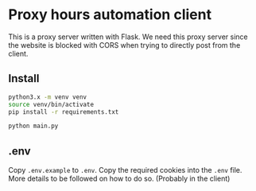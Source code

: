 # Proxy hours automation client
This is a proxy server written with Flask. We need this proxy server since the website is blocked with CORS when trying to directly post from the client.

## Install

```bash
python3.x -m venv venv
source venv/bin/activate
pip install -r requirements.txt
```

```bash
python main.py
```

## .env
Copy `.env.example` to `.env`. Copy the required cookies into the `.env` file. More details to be followed on how to do so. (Probably in the client)
